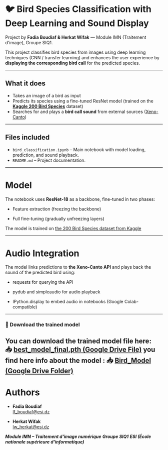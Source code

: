 # 🐦 Bird Species Classification with Deep Learning and Sound Display

Project by **Fadia Boudiaf & Herkat Wifak** — Module IMN (Traitement d'image), Groupe SIQ1.

This project classifies bird species from images using deep learning techniques (CNN / transfer learning) and enhances the user experience by **displaying the corresponding bird call** for the predicted species.

---

## What it does

- Takes an image of a bird as input
- Predicts its species using a fine-tuned ResNet model (trained on the **[Kaggle 200 Bird Species](https://www.kaggle.com/datasets/kedarsai/bird-species-classification-220-categories)** dataset)
- Searches for and plays a **bird call sound** from external sources ([Xeno-Canto](https://xeno-canto.org))

---

## Files included

- `bird_classification.ipynb` – Main notebook with model loading, prediction, and sound playback.
- `README.md` – Project documentation.

---
# Model
The notebook uses **ResNet-18** as a backbone, fine-tuned in two phases:

- Feature extraction (freezing the backbone)

- Full fine-tuning (gradually unfreezing layers)

The model is trained on [the 200 Bird Species dataset from Kaggle](https://www.kaggle.com/datasets/kedarsai/bird-species-classification-220-categories)

---

# Audio Integration
The model links predictions to **the Xeno-Canto API** and plays back the sound of the predicted bird using:

- requests for querying the API

- pydub and simpleaudio for audio playback

- IPython.display to embed audio in notebooks (Google Colab-compatible)

---
### 🔗 Download the trained model

You can download the trained model file here:  
📥 [best_model_final.pth (Google Drive File)](https://drive.google.com/file/d/1CYnerIBOQLwc3N7G6EdGKK3l0yGQVRY3/view?usp=drive_link)
you find here info about the model :
📥 [Bird_Model (Google Drive Folder)](https://drive.google.com/drive/folders/1yvfD1v39LlubdYMmf-BExVP2ugMYQ-VB?usp=drive_link)
---

# Authors
- **Fadia Boudiaf**  
  [lf_boudiaf@esi.dz](mailto:lf_boudiaf@esi.dz)

- **Herkat Wifak**  
  [lw_herkat@esi.dz](mailto:lw_herkat@esi.dz)

***Module IMN – Traitement d'image numérique***
***Groupe SIQ1***
***ESI (École nationale supérieure d'informatique)***

  
